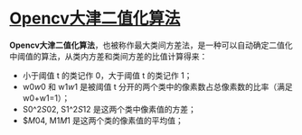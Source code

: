 # [Opencv大津二值化算法](https://geek-docs.com/opencv/opencv-examples/opencv-dajin-2value.html)

**Opencv大津二值化算法**，也被称作最大类间方差法，是一种可以自动确定二值化中阈值的算法，从类内方差和类间方差的比值计算得来：

- 小于阈值 t 的类记作 0，大于阈值 t 的类记作 1；
- w0*w*0 和 w1*w*1 是被阈值 t 分开的两个类中的像素数占总像素数的比率（满足 w0+w1=1）；
- S0^2*S*02, S1^2*S*12 是这两个类中像素值的方差；
- $$M0$4, M1*M*1 是这两个类的像素值的平均值；

